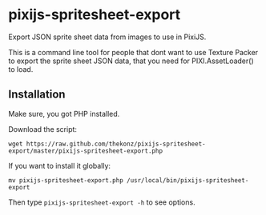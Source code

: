 # pixijs-spritesheet-export

Export JSON sprite sheet data from images to use in PixiJS.

This is a command line tool for people that dont want to use Texture Packer to export the sprite sheet JSON data, that you need for PIXI.AssetLoader() to load.

## Installation

Make sure, you got PHP installed.

Download the script:

`wget https://raw.github.com/thekonz/pixijs-spritesheet-export/master/pixijs-spritesheet-export.php`

If you want to install it globally:

`mv pixijs-spritesheet-export.php /usr/local/bin/pixijs-spritesheet-export`

Then type `pixijs-spritesheet-export -h` to see options.
